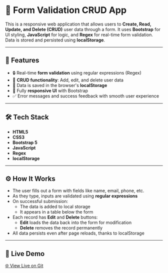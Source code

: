 # 📝 Form Validation CRUD App

This is a responsive web application that allows users to **Create, Read, Update, and Delete (CRUD)** user data through a form. It uses **Bootstrap** for UI styling, **JavaScript** for logic, and **Regex** for real-time form validation. Data is stored and persisted using **localStorage**.

---

## 🚀 Features

- 🔒 Real-time **form validation** using regular expressions (Regex)
- 🧾 **CRUD functionality**: Add, edit, and delete user data
- 💾 Data is saved in the browser's **localStorage**
- 📱 Fully **responsive UI** with Bootstrap
- ✅ Error messages and success feedback with smooth user experience

---

## 🛠️ Tech Stack

- **HTML5**
- **CSS3**
- **Bootstrap 5**
- **JavaScript**
- **Regex**
- **localStorage**

---

## ⚙️ How It Works

- The user fills out a form with fields like name, email, phone, etc.
- As they type, inputs are validated using **regular expressions**
- On successful submission:
  - The data is added to local storage
  - It appears in a table below the form
- Each record has **Edit** and **Delete** buttons:
  - **Edit** loads the data back into the form for modification
  - **Delete** removes the record permanently
- All data persists even after page reloads, thanks to localStorage

---

## 🔗 Live Demo

[🌐 View Live on Git](https://marsion77.github.io/Form-Validation-CRUD-App/) 
